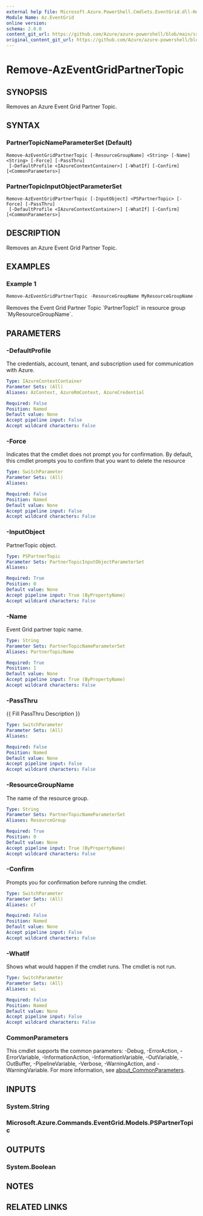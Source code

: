 ```yaml
---
external help file: Microsoft.Azure.PowerShell.Cmdlets.EventGrid.dll-Help.xml
Module Name: Az.EventGrid
online version: 
schema: 2.0.0
content_git_url: https://github.com/Azure/azure-powershell/blob/main/src/EventGrid/EventGrid/help/Remove-AzEventGridPartnerTopic.md
original_content_git_url: https://github.com/Azure/azure-powershell/blob/main/src/EventGrid/EventGrid/help/Remove-AzEventGridPartnerTopic.md
---
```


# Remove-AzEventGridPartnerTopic

## SYNOPSIS
Removes an Azure Event Grid Partner Topic.

## SYNTAX

### PartnerTopicNameParameterSet (Default)
```
Remove-AzEventGridPartnerTopic [-ResourceGroupName] <String> [-Name] <String> [-Force] [-PassThru]
 [-DefaultProfile <IAzureContextContainer>] [-WhatIf] [-Confirm] [<CommonParameters>]
```

### PartnerTopicInputObjectParameterSet
```
Remove-AzEventGridPartnerTopic [-InputObject] <PSPartnerTopic> [-Force] [-PassThru]
 [-DefaultProfile <IAzureContextContainer>] [-WhatIf] [-Confirm] [<CommonParameters>]
```

## DESCRIPTION
Removes an Azure Event Grid Partner Topic.

## EXAMPLES

### Example 1
```powershell
Remove-AzEventGridPartnerTopic -ResourceGroupName MyResourceGroupName -Name PartnerTopic1
```

Removes the Event Grid Partner Topic \`PartnerTopic1\` in resource group \`MyResourceGroupName\`.

## PARAMETERS

### -DefaultProfile
The credentials, account, tenant, and subscription used for communication with Azure.

```yaml
Type: IAzureContextContainer
Parameter Sets: (All)
Aliases: AzContext, AzureRmContext, AzureCredential

Required: False
Position: Named
Default value: None
Accept pipeline input: False
Accept wildcard characters: False
```

### -Force
Indicates that the cmdlet does not prompt you for confirmation.
By default, this cmdlet prompts you to confirm that you want to delete the resource

```yaml
Type: SwitchParameter
Parameter Sets: (All)
Aliases:

Required: False
Position: Named
Default value: None
Accept pipeline input: False
Accept wildcard characters: False
```

### -InputObject
PartnerTopic object.

```yaml
Type: PSPartnerTopic
Parameter Sets: PartnerTopicInputObjectParameterSet
Aliases:

Required: True
Position: 0
Default value: None
Accept pipeline input: True (ByPropertyName)
Accept wildcard characters: False
```

### -Name
Event Grid partner topic name.

```yaml
Type: String
Parameter Sets: PartnerTopicNameParameterSet
Aliases: PartnerTopicName

Required: True
Position: 1
Default value: None
Accept pipeline input: True (ByPropertyName)
Accept wildcard characters: False
```

### -PassThru
{{ Fill PassThru Description }}

```yaml
Type: SwitchParameter
Parameter Sets: (All)
Aliases:

Required: False
Position: Named
Default value: None
Accept pipeline input: False
Accept wildcard characters: False
```

### -ResourceGroupName
The name of the resource group.

```yaml
Type: String
Parameter Sets: PartnerTopicNameParameterSet
Aliases: ResourceGroup

Required: True
Position: 0
Default value: None
Accept pipeline input: True (ByPropertyName)
Accept wildcard characters: False
```

### -Confirm
Prompts you for confirmation before running the cmdlet.

```yaml
Type: SwitchParameter
Parameter Sets: (All)
Aliases: cf

Required: False
Position: Named
Default value: None
Accept pipeline input: False
Accept wildcard characters: False
```

### -WhatIf
Shows what would happen if the cmdlet runs.
The cmdlet is not run.

```yaml
Type: SwitchParameter
Parameter Sets: (All)
Aliases: wi

Required: False
Position: Named
Default value: None
Accept pipeline input: False
Accept wildcard characters: False
```

### CommonParameters
This cmdlet supports the common parameters: -Debug, -ErrorAction, -ErrorVariable, -InformationAction, -InformationVariable, -OutVariable, -OutBuffer, -PipelineVariable, -Verbose, -WarningAction, and -WarningVariable. For more information, see [about_CommonParameters](http://go.microsoft.com/fwlink/?LinkID=113216).

## INPUTS

### System.String

### Microsoft.Azure.Commands.EventGrid.Models.PSPartnerTopic

## OUTPUTS

### System.Boolean

## NOTES

## RELATED LINKS
